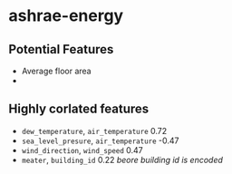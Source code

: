 # ashrae-energy  
## Potential Features  
  - Average floor area
  - 
## Highly corlated features  
  - ```dew_temperature```, ```air_temperature``` 0.72
  - ```sea_level_presure```, ```air_temperature``` -0.47
  - ```wind_direction```, ```wind_speed``` 0.47
  - ```meater```, ```building_id``` 0.22 *beore building id is encoded* 